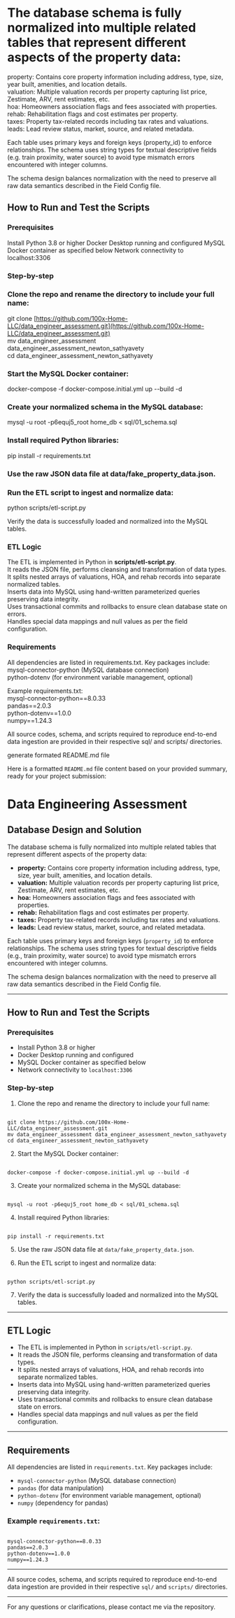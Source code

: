 # The database schema is fully normalized into multiple related tables that represent different aspects of the property data:

property: Contains core property information including address, type, size, year built, amenities, and location details.  
valuation: Multiple valuation records per property capturing list price, Zestimate, ARV, rent estimates, etc.  
hoa: Homeowners association flags and fees associated with properties.  
rehab: Rehabilitation flags and cost estimates per property.  
taxes: Property tax-related records including tax rates and valuations.  
leads: Lead review status, market, source, and related metadata.  

Each table uses primary keys and foreign keys (property_id) to enforce relationships. The schema uses string types for textual descriptive fields (e.g. train proximity, water source) to avoid type mismatch errors encountered with integer columns.

The schema design balances normalization with the need to preserve all raw data semantics described in the Field Config file.

## **How to Run and Test the Scripts**

### Prerequisites

Install Python 3.8 or higher
Docker Desktop running and configured
MySQL Docker container as specified below
Network connectivity to localhost:3306

### Step-by-step

### Clone the repo and rename the directory to include your full name:  
git clone [https://github.com/100x-Home-LLC/data_engineer_assessment.git](https://github.com/100x-Home-LLC/data_engineer_assessment.git)  
mv data_engineer_assessment data_engineer_assessment_newton_sathyavety  
cd data_engineer_assessment_newton_sathyavety  

### Start the MySQL Docker container:  
docker-compose -f docker-compose.initial.yml up --build -d

### Create your normalized schema in the MySQL database:  
mysql -u root -p6equj5_root home_db < sql/01_schema.sql

### Install required Python libraries:  
pip install -r requirements.txt

### Use the raw JSON data file at data/fake_property_data.json.

### Run the ETL script to ingest and normalize data:  
python scripts/etl-script.py

Verify the data is successfully loaded and normalized into the MySQL tables.

### ETL Logic  
The ETL is implemented in Python in **scripts/etl-script.py**.  
It reads the JSON file, performs cleansing and transformation of data types.  
It splits nested arrays of valuations, HOA, and rehab records into separate normalized tables.  
Inserts data into MySQL using hand-written parameterized queries preserving data integrity.  
Uses transactional commits and rollbacks to ensure clean database state on errors.  
Handles special data mappings and null values as per the field configuration.  

### Requirements  
All dependencies are listed in requirements.txt. Key packages include:  
mysql-connector-python (MySQL database connection)  
python-dotenv (for environment variable management, optional)  

Example requirements.txt:  
mysql-connector-python==8.0.33  
pandas==2.0.3  
python-dotenv==1.0.0  
numpy==1.24.3  

All source codes, schema, and scripts required to reproduce end-to-end data ingestion are provided in their respective sql/ and scripts/ directories.

generate formated README.md file

Here is a formatted `README.md` file content based on your provided summary, ready for your project submission:


# Data Engineering Assessment

## Database Design and Solution

The database schema is fully normalized into multiple related tables that represent different aspects of the property data:

- **property:** Contains core property information including address, type, size, year built, amenities, and location details.
- **valuation:** Multiple valuation records per property capturing list price, Zestimate, ARV, rent estimates, etc.
- **hoa:** Homeowners association flags and fees associated with properties.
- **rehab:** Rehabilitation flags and cost estimates per property.
- **taxes:** Property tax-related records including tax rates and valuations.
- **leads:** Lead review status, market, source, and related metadata.

Each table uses primary keys and foreign keys (`property_id`) to enforce relationships. The schema uses string types for textual descriptive fields (e.g., train proximity, water source) to avoid type mismatch errors encountered with integer columns.

The schema design balances normalization with the need to preserve all raw data semantics described in the Field Config file.

---

## How to Run and Test the Scripts

### Prerequisites
- Install Python 3.8 or higher
- Docker Desktop running and configured
- MySQL Docker container as specified below
- Network connectivity to `localhost:3306`

### Step-by-step

1. Clone the repo and rename the directory to include your full name:
```

git clone https://github.com/100x-Home-LLC/data_engineer_assessment.git  
mv data_engineer_assessment data_engineer_assessment_newton_sathyavety  
cd data_engineer_assessment_newton_sathyavety  

```

2. Start the MySQL Docker container:
```

docker-compose -f docker-compose.initial.yml up --build -d

```

3. Create your normalized schema in the MySQL database:
```

mysql -u root -p6equj5_root home_db < sql/01_schema.sql

```

4. Install required Python libraries:
```

pip install -r requirements.txt

```

5. Use the raw JSON data file at `data/fake_property_data.json`.

6. Run the ETL script to ingest and normalize data:
```

python scripts/etl-script.py

```

7. Verify the data is successfully loaded and normalized into the MySQL tables.

---

## ETL Logic

- The ETL is implemented in Python in `scripts/etl-script.py`.
- It reads the JSON file, performs cleansing and transformation of data types.
- It splits nested arrays of valuations, HOA, and rehab records into separate normalized tables.
- Inserts data into MySQL using hand-written parameterized queries preserving data integrity.
- Uses transactional commits and rollbacks to ensure clean database state on errors.
- Handles special data mappings and null values as per the field configuration.

---

## Requirements

All dependencies are listed in `requirements.txt`. Key packages include:

- `mysql-connector-python` (MySQL database connection)
- `pandas` (for data manipulation)
- `python-dotenv` (for environment variable management, optional)
- `numpy` (dependency for pandas)

### Example `requirements.txt`:
```

mysql-connector-python==8.0.33  
pandas==2.0.3  
python-dotenv==1.0.0  
numpy==1.24.3  

```

---

All source codes, schema, and scripts required to reproduce end-to-end data ingestion are provided in their respective `sql/` and `scripts/` directories.

---

For any questions or clarifications, please contact me via the repository.
